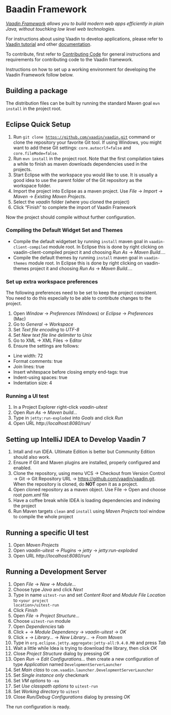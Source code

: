 # Baadin Framework

*[Vaadin Framework](https://vaadin.com/framework) allows you to build modern web apps efficiently in plain Java, without touchking low level web technologies.*

For instructions about _using_ Vaadin to develop applications, please refer to [Vaadin tutorial](https://vaadin.com/docs/-/part/framework/tutorial.html) and other [documentation](https://vaadin.com/docs/).

To contribute, first refer to [Contributing Code](https://github.com/vaadin/vaadin/blob/master/CONTRIBUTING.md)
for general instructions and requirements for contributing code to the Vaadin framework.

Instructions on how to set up a working environment for developing the Vaadin Framework follow below.

## Building a package

The distribution files can be built by running the standard Maven goal `mvn install` in the project root.

## Eclipse Quick Setup

1. Run
<code>git clone https://github.com/vaadin/vaadin.git</code>
command or clone the repository your favorite Git tool.
If using Windows, you might want to add these Git settings: `core.autocrlf=false` and `core.fileMode=false`.
1. Run <code>mvn install</code> in the project root.
Note that the first compilation takes a while to finish as maven downloads dependencies used in the projects.
1. Start Eclipse with the workspace you would like to use. It is usually a good idea to use the parent folder of the Git repository as the workspace folder.
1. Import the project into Eclipse as a maven project. Use *File* -> *Import* -> *Maven* -> *Existing Maven Projects*.
1. Select the *vaadin* folder (where you cloned the project)
1. Click “Finish” to complete the import of Vaadin Framework

Now the project should compile without further configuration.

### Compiling the Default Widget Set and Themes

* Compile the default widgetset by running <code>install</code> maven goal in `vaadin-client-compiled` module root.
In Eclipse this is done by right clicking on vaadin-client-compiled project it and choosing *Run As* -> *Maven Build...*.
* Compile the default themes by running <code>install</code> maven goal in `vaadin-themes` module root.
In Eclipse this is done by right clicking on vaadin-themes project it and choosing *Run As* -> *Maven Build...*.

### Set up extra workspace preferences

The following preferences need to be set to keep the project consistent. You need to do this especially to be able to contribute changes to the project.

1. Open *Window* -> *Preferences* (Windows) or *Eclipse* -> *Preferences* (Mac)
1. Go to *General* ->  *Workspace*
 1. Set *Text file encoding* to *UTF-8*
 1. Set *New text file line delimiter* to *Unix*
1. Go to XML -> XML Files -> Editor
 1. Ensure the settings are follows:
 
  * Line width: 72
  * Format comments: true
  * Join lines: true
  * Insert whitespace before closing empty end-tags: true
  * Indent-using spaces: true
  * Indentation size: 4


### Running a UI test

1. In a Project Explorer  right-click *vaadin-uitest*
1. Open *Run As* -> *Maven build...*
1. Type in <code>jetty:run-exploded</code> into *Goals* and click *Run*
1. Open URL *http://localhost:8080/run/<testUI>*

## Setting up IntelliJ IDEA to Develop Vaadin 7

1. Intall and run IDEA. Ultimate Edition is better but Community Edition should also work.
1. Ensure if Git and Maven plugins are installed, properly configured and enabled.
1. Clone the repository, using menu VCS -> Checkout from Version Control -> Git -> Git Repository URL -> https://github.com/vaadin/vaadin.git.
  When the repository is cloned, do **NOT** open it as a project.
1. Open cloned repository as a maven object. Use File -> Open and choose root _pom.xml_ file
1. Have a coffee break while IDEA is loading dependencies and indexing the project
1. Run Maven targets <code>clean</code> and <code>install</code> using *Maven Projects* tool window to compile the whole project

## Running a specific UI test

1. Open *Maven Projects*
1. Open *vaadin-uitest* -> *Plugins* -> *jetty* -> *jetty:run-exploded*
1. Open URL *http://localhost:8080/run/<testUI>*

## Running a Development Server

1. Open *File* -> *New* -> *Module...*
 1. Choose type *Java* and click *Next*
 1. Type in name <code>uitest-run</code> and set *Content Root* and *Module File Location* to <code>&lt;your project location&gt;/uitest-run</code>
 1. Click *Finish*
1. Open *File* -> *Project Structure...*
 1. Choose <code>uitest-run</code> module
 1. Open *Dependencies* tab
 1. Click *+* -> *Module Dependency* -> *vaadin-uitest* -> *OK*
 1. Click *+* -> *Library...* -> *New Library...* -> *From Maven*
 1. Type in <code>org.eclipse.jetty.aggregate:jetty-all:9.4.0.M0</code> and press *Tab*
 1. Wait a little while Idea is trying to download the library, then click *OK*
 1. Close *Project Structure* dialog by pressing *OK*
1. Open *Run* -> *Edit Configurations...* then create a new configuration of type *Application* named <code>DevelopmentServerLauncher</code>
 1. Set *Main class* to <code>com.vaadin.launcher.DevelopmentServerLauncher</code>
 1. Set *Single instance only* checkmark
 1. Set *VM options* to <code>-ea</code>
 1. Set *Use classpath options* to <code>uitest-run</code>
 1. Set *Working directory* to <code>uitest</code>
 1. Close *Run/Debug Configurations* dialog by pressing *OK*

The run configuration is ready.

